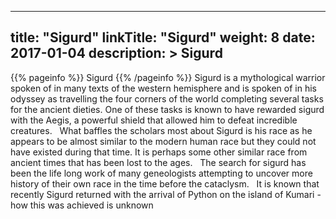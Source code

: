 
---
title: "Sigurd"
linkTitle: "Sigurd"
weight: 8
date: 2017-01-04
description: >
 Sigurd
---

{{% pageinfo %}}
Sigurd
{{% /pageinfo %}}
Sigurd is a mythological warrior spoken of in many texts of the western hemisphere and is spoken of in his odyssey as travelling the four corners of the world completing several tasks for the ancient dieties. One of these tasks is known to have rewarded sigurd with the Aegis, a powerful shield that allowed him to defeat incredible creatures. <span class="line-spacer d-block"> </span> What baffles the scholars most about Sigurd is his race as he appears to be almost similar to the modern human race but they could not have existed during that time. It is perhaps some other similar race from ancient times that has been lost to the ages. <span class="line-spacer d-block"> </span> The search for sigurd has been the life long work of many geneologists attempting to uncover more history of their own race in the time before the cataclysm. <span class="line-spacer d-block"> </span> It is known that recently Sigurd returned with the arrival of Python on the island of Kumari - how this was achieved is unknown
